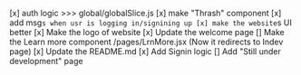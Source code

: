[x] auth logic >>> global/globalSlice.js
[x] make "Thrash" component
[x] add msg`s when usr is logging in/signining up
[x] make the website`s UI better
[x] Make the logo of website
[x] Update the welcome page
[] Make the Learn more component /pages/LrnMore.jsx (Now it redirects to Indev page)
[x] Update the README.md
[x] Add Signin logic
[] Add "Still under development" page